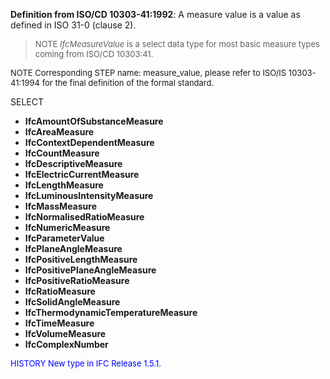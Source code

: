 ﻿**Definition from ISO/CD 10303-41:1992**: A measure value is a value as defined in ISO 31-0 (clause 2).

> <font size="-1">NOTE <i>IfcMeasureValue</i> is a select data type for most basic measure types coming 
from ISO/CD 10303:41.
</font>

> <font size="-1">
  NOTE Corresponding STEP name: measure_value, please refer to ISO/IS 10303-41:1994
  for the final definition of the formal standard.
</font>

SELECT

* **IfcAmountOfSubstanceMeasure** 
* **IfcAreaMeasure** 
* **IfcContextDependentMeasure** 
* **IfcCountMeasure** 
* **IfcDescriptiveMeasure** 
* **IfcElectricCurrentMeasure** 
* **IfcLengthMeasure** 
* **IfcLuminousIntensityMeasure** 
* **IfcMassMeasure** 
* **IfcNormalisedRatioMeasure** 
* **IfcNumericMeasure** 
* **IfcParameterValue** 
* **IfcPlaneAngleMeasure** 
* **IfcPositiveLengthMeasure** 
* **IfcPositivePlaneAngleMeasure** 
* **IfcPositiveRatioMeasure** 
* **IfcRatioMeasure** 
* **IfcSolidAngleMeasure** 
* **IfcThermodynamicTemperatureMeasure** 
* **IfcTimeMeasure** 
* **IfcVolumeMeasure** 
* **IfcComplexNumber** 

> <font size="-1" color="#0000FF">
  HISTORY New type in IFC Release 1.5.1.
</font>
